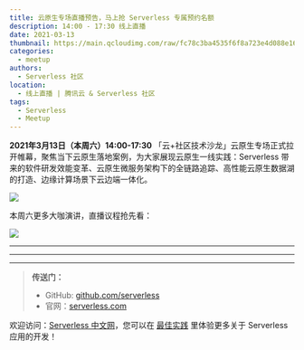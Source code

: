 ```yaml
---
title: 云原生专场直播预告，马上抢 Serverless 专属预约名额
description: 14:00 - 17:30 线上直播 
date: 2021-03-13
thumbnail: https://main.qcloudimg.com/raw/fc78c3ba4535f6f8a723e4d088e16819.jpg
categories:
  - meetup
authors:
  - Serverless 社区
location:
  - 线上直播 | 腾讯云 & Serverless 社区
tags:
  - Serverless
  - Meetup
---
```



**2021年3月13日（本周六）14:00-17:30** 「云+社区技术沙龙」云原生专场正式拉开帷幕，聚焦当下云原生落地案例，为大家展现云原生一线实践：Serverless 带来的软件研发效能变革、云原生微服务架构下的全链路追踪、高性能云原生数据湖的打造、边缘计算场景下云边端一体化。

![](https://main.qcloudimg.com/raw/c791f3fbdeda9b85f789afc083357818.jpg)

本周六更多大咖演讲，直播议程抢先看：

![](https://main.qcloudimg.com/raw/1244cfe056a6d012eb5e14352774ec9b.jpg)

---

---
<div id='scf-deploy-iframe-or-md'></div>

---

> **传送门：**
> - GitHub: [github.com/serverless](https://github.com/serverless/serverless/blob/master/README_CN.md)
> - 官网：[serverless.com](https://serverless.com/)

欢迎访问：[Serverless 中文网](https://serverlesscloud.cn/)，您可以在 [最佳实践](https://serverlesscloud.cn/best-practice) 里体验更多关于 Serverless 应用的开发！